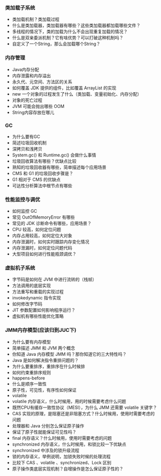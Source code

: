 ### 类加载子系统

- 类加载机制？类加载过程
- 什么是类加载器，类加载器有哪些？这些类加载器都加载哪些文件？
- 多线程的情况下，类的加载为什么不会出现重复加载的情况？
- 什么是双亲委派机制？它有啥优势？可以打破这种机制吗？
- 自定义了一个String，那么会加载哪个String？



### 内存管理

- Java内存分配
- 内存泄露和内存溢出
- 永久代、元空间、方法区的关系
- 如何覆盖 JDK 提供的组件，比如覆盖 ArrayList 的实现
- new 一个对象的过程发生了什么（类加载、变量初始化、内存分配）
- 对象的死亡过程
- JVM 可能会抛出哪些 OOM
- String内容存放在哪儿



### GC

- 为什么要有GC
- 简述垃圾回收机制
- 深拷贝和浅拷贝
- System.gc() 和 Runtime.gc() 会做什么事情
- 垃圾回收算法有哪些？优缺点比较
- 熟知的垃圾回收器有哪些，简单描述每个应用场景
- CMS 和 G1 的垃圾回收步骤是？
- G1 相对于 CMS 的优缺点
- 可达性分析算法中根节点有哪些



### 性能监控与调优

- 如何监控 GC
- 常见 OutOfMemoryError 有哪些
- 常见的 JDK 诊断命令有哪些，应用场景？
- CPU 较高，如何定位问题
- 内存占用较高，如何定位大对象
- 内存泄漏时，如何实时跟踪内存变化情况
- 内存泄漏时，如何定位问题代码
- 大型项目如何进行性能瓶颈调优？



### 虚拟机子系统

- 字节码是如何在 JVM 中进行流转的（栈帧）
- 方法调用的底层实现
- 方法重写和重载的实现过程
- invokedynamic 指令实现
- 如何修改字节码
- JIT 参数配置如何影响程序运行？
- 虚拟机有哪些性能优化策略



### JMM内存模型(应该归到JUC下)

- 为什么要有内存模型
- 简单描述 JMM 和 JVM 两个概念
- 你知道 Java 内存模型 JMM 吗？那你知道它的三大特性吗？
- Java 是如何解决指令重排问题的？
- 为什么要重排序，重排序在什么时候排
- 如何约束重排序规则
- happens-before
- 什么是顺序一致性
- 原子性，可见性，有序性如何保证
- volatile
- volatile 内存语义，什么时候用，用的时候需要考虑什么问题
- 既然CPU有缓存一致性协议（MESI），为什么 JMM 还需要 volatile 关键字？
- CAS 实现的原理，是阻塞还是非阻塞方式？什么时候用，使用时需要考虑的问题
- 处理器和 Java 分别怎么保证原子操作
- 保证了原子性就能保证可见性吗？
- final 内存语义？什么时候用，使用时需要考虑的问题
- synchronized 内存语义，什么时候用，和锁比较一下优缺点
- synchronized 中涉及的锁升级流程
- 锁的内存语义，举例说明，加锁失败时候的处理流程
- 比较下 CAS 、volatile 、synchronized、Lock 区别
- 原子操作类底层实现机制？自增操作是怎么保证原子性的？